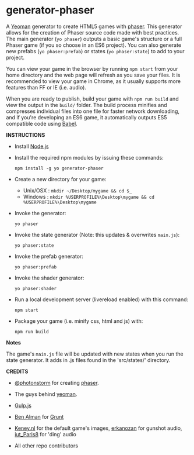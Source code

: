generator-phaser
=================

A [Yeoman](http://yeoman.io/) generator to create HTML5 games with [phaser](http://phaser.io/). This generator allows for the creation of Phaser source code made with best practices. The main generator (`yo phaser`) outputs a basic game's structure or a full Phaser game (if you so choose in an ES6 project). You can also generate new prefabs (`yo phaser:prefab`) or states (`yo phaser:state`) to add to your project.

You can view your game in the browser by running `npm start` from your home directory and the web page will refresh as you save your files. It is recommended to view your game in Chrome, as it usually supports more features than FF or IE  (i.e. audio).

When you are ready to publish, build your game with `npm run build` and view the output in the `build/` folder. The build process minifies and compresses individual files into one file for faster network downloading, and if you're developing an ES6 game, it automatically outputs ES5 compatible code using [Babel](https://babeljs.io/).

**INSTRUCTIONS**

+ Install [Node.js](http://www.nodejs.org)

+ Install the required npm modules by issuing these commands:

  `npm install -g yo generator-phaser`

+ Create a new directory for your game:
  + Unix/OSX : `mkdir ~/Desktop/mygame && cd $_`
  + Windows  : `mkdir %USERPROFILE%\Desktop\mygame && cd %USERPROFILE%\Desktop\mygame`

+ Invoke the generator:

  `yo phaser`

+ Invoke the state generator (Note: this updates & overwrites `main.js`):

  `yo phaser:state`

+ Invoke the prefab generator:

  `yo phaser:prefab`
  
+ Invoke the shader generator:

  `yo phaser:shader`

+ Run a local development server (livereload enabled) with this command:

  `npm start`

+ Package your game (i.e. minify css, html and js) with:

  `npm run build`

**Notes**

The game's `main.js` file will be updated with new states when you run the state generator. It adds in .js files found in the 'src/states/' directory.

**CREDITS**

+ [@photonstorm](https://github.com/photonstorm/) for creating
  [phaser](https://github.com/photonstorm/phaser).

+ The guys behind [yeoman](https://github.com/yeoman/yeoman).

+ [Gulp.js](http://www.gulpjs.com)

+ [Ben Alman](http://benalman.com/) for [Grunt](http://gruntjs.com/)

+ [Keney.nl](http://kenney.nl/assets/shooting-gallery) for the default game's images, [erkanozan](https://www.freesound.org/people/erkanozan/sounds/51749/) for gunshot audio,  [iut_Paris8](https://www.freesound.org/people/iut_Paris8/sounds/88243/) for 'ding' audio

+ All other repo contributors
